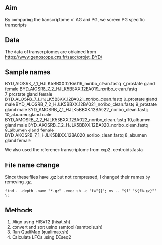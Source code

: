 ## Aim
By comparing the transcriptome of AG and PG, we screen PG specific transcripts

## Data
The data of transcriptomes are obtained from https://www.genoscope.cns.fr/sadc/projet_BYD/ 

## Sample names
BYD_AIOSRB_7_1_HJLK5BBXX.12BA019_noribo_clean.fastq	7_prostate gland female
BYD_AIOSRB_7_2_HJLK5BBXX.12BA019_noribo_clean.fastq	7_prostate gland female
BYD_ALOSRB_7_1_HJLK5BBXX.12BA021_noribo_clean.fastq	9_prostate gland male
BYD_ALOSRB_7_2_HJLK5BBXX.12BA021_noribo_clean.fastq	9_prostate gland male
BYD_AMOSRB_7_1_HJLK5BBXX.12BA022_noribo_clean.fastq	10_albumen gland male
BYD_AMOSRB_7_2_HJLK5BBXX.12BA022_noribo_clean.fastq	10_albumen gland male
BYD_AKOSRB_7_2_HJLK5BBXX.12BA020_noribo_clean.fastq	8_albumen gland female
BYD_AKOSRB_7_1_HJLK5BBXX.12BA020_noribo_clean.fastq	8_albumen gland female

We also used the referenec transcriptome from exp2. 
centroids.fasta

## File name change
Since these files have .gz but not compressed, I changed their names by removing .gz.
```
find . -depth -name "*.gz" -exec sh -c 'f="{}"; mv -- "$f" "${f%.gz}"' \;
```
## Methods
1. Align using HISAT2 (hisat.sh)
2. convert and sort using samtool (samtools.sh)
3. Run QualiMap (qualimap.sh)
4. Calculate LFCs using DEseq2 

